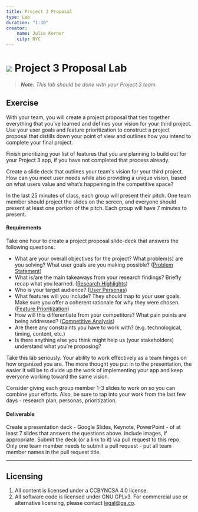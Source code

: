 ```yaml
---
title: Project 3 Proposal
type: Lab
duration: "1:30"
creator:
    name: Julie Kerner
    city: NYC
---
```


# ![](https://ga-dash.s3.amazonaws.com/production/assets/logo-9f88ae6c9c3871690e33280fcf557f33.png) Project 3 Proposal Lab

> ***Note:*** _This lab should be done with your Project 3 team._

## Exercise

With your team, you will create a project proposal that ties together everything that you’ve learned and defines your vision for your third project. Use your user goals and feature prioritization to construct a project proposal that distills down your point of view and outlines how you intend to complete your final project.

Finish prioritizing your list of features that you are planning to build out for your Project 3 app, if you have not completed that process already.

Create a slide deck that outlines your team's vision for your third project. How can you meet user needs while also providing a unique vision, based on what users value and what’s happening in the competitive space?

In the last 25 minutes of class, each group will present their pitch. One team member should project the slides on the screen, and everyone should present at least one portion of the pitch. Each group will have 7 minutes to present.

#### Requirements

Take one hour to create a project proposal slide-deck that answers the following questions:

- What are your overall objectives for the project? What problem(s) are you solving? What user goals are you making possible? ([Problem Statement](https://github.com/ga-adi-macaron/Course-Materials/tree/master/lessons/product-development/design-thinking-and-ux-lesson#independent-practice-creating-a-problem-statement-5-mins))
- What is/are the main takeaways from your research findings? Briefly recap what you learned. ([Research Highlights](https://github.com/ga-adi-macaron/Course-Materials/tree/master/lessons/product-development/user-personas#guided-practice-practice-synthesizing-research-15-mins))
- Who is your target audience? ([User Personas](https://github.com/ga-adi-macaron/Course-Materials/tree/master/lessons/product-development/user-personas#independent-practice-create-personas-from-project-interviews-30-mins))
- What features will you include? They should map to your user goals. Make sure you offer a coherent rationale for why they were chosen. ([Feature Prioritization](https://github.com/ga-adi-macaron/Course-Materials/blob/master/lessons/product-development/feature-prioritization/README.md#group-practice-prioritize-your-project-3-features-20-minutes))
- How will this differentiate from your competitors? What pain points are being addressed? ([Competitive Analysis](https://github.com/ga-adi-macaron/Course-Materials/tree/master/lessons/product-development/competitive-research-lesson#introduction-competitive-analysis-15-mins))
- Are there any constraints you have to work with? (e.g. technological, timing, content, etc.)
- Is there anything else you think might help us (your stakeholders) understand what you’re proposing?

Take this lab seriously. Your ability to work effectively as a team hinges on how organized you are. The more thought you put in to the presentation, the easier it will be to divide up the work of implementing your app and keep everyone working toward the same vision.

Consider giving each group member 1-3 slides to work on so you can combine your efforts. Also, be sure to tap into your work from the last few days - research plan, personas, prioritization.


#### Deliverable

Create a presentation deck - Google Slides, Keynote, PowerPoint - of at least 7 slides that answers the questions above. Include images, if appropriate. Submit the deck (or a link to it) via pull request to this repo. Only one team member needs to submit a pull request - put all team member names in the pull request title.

---

## Licensing
1. All content is licensed under a CC­BY­NC­SA 4.0 license.
2. All software code is licensed under GNU GPLv3. For commercial use or alternative licensing, please contact [legal@ga.co](mailto:legal@ga.co).
